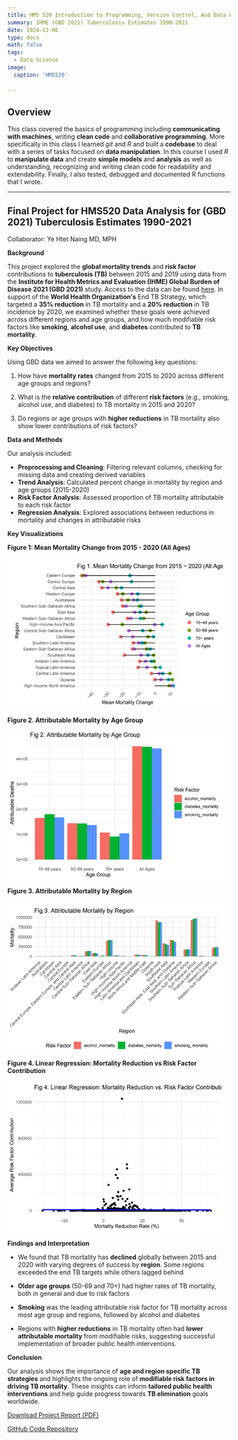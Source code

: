 ```yaml
---
title: HMS 520 Introduction to Programming, Version Control, And Data Wrangling For Health Metrics Sciences 
summary: IHME (GBD 2021) Tuberculosis Estimates 1990-2021
date: 2024-12-06
type: docs
math: false
tags:
  - Data Science
image:
  caption: 'HMS520'

---
```

## Overview

This class covered the basics of programming including **communicating with machines**, writing **clean code** and **collaborative programming**. More specifically in this class I learned *git* and *R* and built a **codebase** to deal with a series of tasks focused on **data manipulation**. In this course I used *R* to **manipulate data** and create **simple models** and **analysis** as well as understanding, recognizing and writing clean code for readability and extendability. Finally, I also tested, debugged and documented R functions that I wrote. 

---

## Final Project for HMS520 Data Analysis for (GBD 2021) Tuberculosis Estimates 1990-2021

Collaborator: Ye Htet Naing MD, MPH


**Background**

This project explored the **global mortality trends** and **risk factor** contributions to **tuberculosis (TB)** between 2015 and 2019 using data from the **Institute for Health Metrics and Evaluation (IHME) Global Burden of Disease 2021 (GBD 2021)** study. Access to the data can be found [here](https://ghdx.healthdata.org/record/ihme-data/gbd-2021-tuberculosis-incidence-mortality-1990-2021). In support of the **World Health Organization's** End TB Strategy, which targeted a **35% reduction** in TB mortality and a **20% reduction** in TB incidence by 2020, we examined whether these goals were achieved across different regions and age groups, and how much modifiable risk factors like **smoking**, **alcohol use**, and **diabetes** contributed to **TB mortality**. 

**Key Objectives** 

Using GBD data we aimed to answer the following key questions: 

1. How have **mortality rates** changed from 2015 to 2020 across different age groups and regions?

2. What is the **relative contribution** of different **risk factors** (e.g., smoking, alcohol use, and diabetes) to TB mortality in 2015 and 2020?

3. Do regions or age groups with **higher reductions** in TB mortality also show lower contributions of risk factors?

**Data and Methods** 

Our analysis included: 

- **Preprocessing and Cleaning**: Filtering relevant columns, checking for missing data and creating derived variables 
- **Trend Analysis**: Calculated percent change in mortality by region and age groups (2015-2020)
- **Risk Factor Analysis**: Assessed proportion of TB mortality attributable to each risk factor 
- **Regression Analysis**: Explored associations between reductions in mortality and changes in attributable risks

**Key Visualizations**

**Figure 1: Mean Mortality Change from 2015 - 2020 (All Ages)**

![fig1](fig1.png)

**Figure 2. Attributable Mortality by Age Group**

![fig2](fig2.png)

**Figure 3. Attributable Mortality by Region**

![fig3](fig3.png)

**Figure 4. Linear Regression: Mortality Reduction vs Risk Factor Contribution**

![fig4](fig4.png)

**Findings and Interpretation**

- We found that TB mortality has **declined** globally between 2015 and 2020 with varying degrees of success by **region**. Some regions exceeded the end TB targets while others lagged behind 

- **Older age groups** (50-69 and 70+) had higher rates of TB mortality, both in general and due to risk factors 

- **Smoking** was the leading attributable risk factor for TB mortality across most age group and regions, followed by alcohol and diabetes 

- Regions with **higher reductions** in TB mortality often had **lower attributable mortality** from modifiable risks, suggesting successful implementation of broader public health interventions. 

**Conclusion**

Our analysis shows the importance of **age and region specific TB strategies** and highlights the ongoing role of **modifiable risk factors in driving TB mortality**. These insights can inform **tailored public health interventions** and help guide progress towards **TB elimination** goals worldwide. 

[Download Project Report (PDF)](hms_520_tb_final.pdf)

[GitHub Code Repository](https://github.com/smwhikeh/HMS_520_Final_Project_TB)